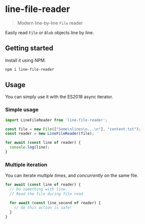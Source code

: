 # line-file-reader

> Modern line-by-line `File` reader

Easily read `File` or `Blob` objects line by line.

## Getting started

Install it using NPM.

```bash
npm i line-file-reader
```

## Usage

You can simply use it with the ES2018 async iterator.

### Simple usage

```ts
import LineFileReader from 'line-file-reader';

const file = new File(["Some\nlines\n...\n"], "content.txt");
const reader = new LineFileReader(file);

for await (const line of reader) {
  console.log(line);
}
```

### Multiple iteration

You can iterate *multiple times*, and *concurrently* on the same file.

```ts
for await (const line of reader) {
  // Do something with line..
  // Read the file during file read

  for await (const line_second of reader) {
    // do this action is safe!
  }
}
```
